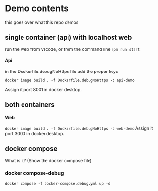 # Demo contents 
this goes over what this repo demos

## single container (api) with localhost web
run the web from vscode, or from the command line `npm run start`
#### Api

in the Dockerfile.debugNoHttps file add the proper keys 

`docker image build . -f Dockerfile.debugNoHttps -t api-demo` 

Assign it port 8001 in docker desktop.

## both containers
#### Web

`docker image build . -f Dockerfile.debugNoHttps -t web-demo`
Assign it port 3000 in docker desktop. 

## docker compose 

What is it? (Show the docker compose file)

### docker compose-debug
`docker compose -f docker-compose.debug.yml up -d`







